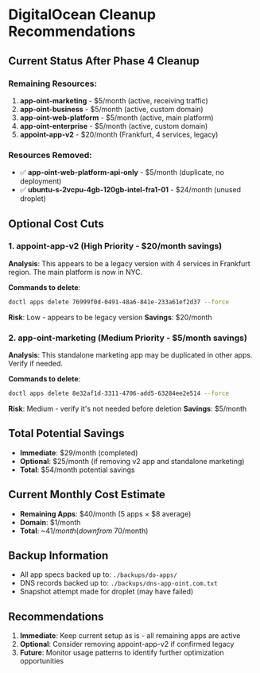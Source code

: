 # DigitalOcean Cleanup Recommendations

## Current Status After Phase 4 Cleanup

### Remaining Resources:
1. **app-oint-marketing** - $5/month (active, receiving traffic)
2. **app-oint-business** - $5/month (active, custom domain)
3. **app-oint-web-platform** - $5/month (active, main platform)
4. **app-oint-enterprise** - $5/month (active, custom domain)
5. **appoint-app-v2** - $20/month (Frankfurt, 4 services, legacy)

### Resources Removed:
- ✅ **app-oint-web-platform-api-only** - $5/month (duplicate, no deployment)
- ✅ **ubuntu-s-2vcpu-4gb-120gb-intel-fra1-01** - $24/month (unused droplet)

## Optional Cost Cuts

### 1. appoint-app-v2 (High Priority - $20/month savings)
**Analysis**: This appears to be a legacy version with 4 services in Frankfurt region. The main platform is now in NYC.

**Commands to delete**:
```bash
doctl apps delete 76999f0d-0491-48a6-841e-233a61ef2d37 --force
```

**Risk**: Low - appears to be legacy version
**Savings**: $20/month

### 2. app-oint-marketing (Medium Priority - $5/month savings)
**Analysis**: This standalone marketing app may be duplicated in other apps. Verify if needed.

**Commands to delete**:
```bash
doctl apps delete 8e32af1d-3311-4706-add5-63284ee2e514 --force
```

**Risk**: Medium - verify it's not needed before deletion
**Savings**: $5/month

## Total Potential Savings
- **Immediate**: $29/month (completed)
- **Optional**: $25/month (if removing v2 app and standalone marketing)
- **Total**: $54/month potential savings

## Current Monthly Cost Estimate
- **Remaining Apps**: $40/month (5 apps × $8 average)
- **Domain**: $1/month
- **Total**: ~$41/month (down from ~$70/month)

## Backup Information
- All app specs backed up to: `./backups/do-apps/`
- DNS records backed up to: `./backups/dns-app-oint.com.txt`
- Snapshot attempt made for droplet (may have failed)

## Recommendations
1. **Immediate**: Keep current setup as is - all remaining apps are active
2. **Optional**: Consider removing appoint-app-v2 if confirmed legacy
3. **Future**: Monitor usage patterns to identify further optimization opportunities

